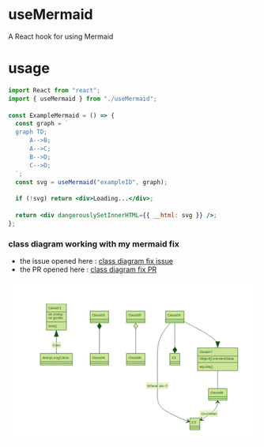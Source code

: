 # useMermaid

A React hook for using Mermaid

# usage

```jsx
import React from "react";
import { useMermaid } from "./useMermaid";

const ExampleMermaid = () => {
  const graph = `
  graph TD;
      A-->B;
      A-->C;
      B-->D;
      C-->D;
  `;
  const svg = useMermaid("exampleID", graph);

  if (!svg) return <div>Loading...</div>;

  return <div dangerouslySetInnerHTML={{ __html: svg }} />;
};
```

### class diagram working with my mermaid fix

- the issue opened here : [class diagram fix issue](https://github.com/knsv/mermaid/issues/794)
- the PR opened here : [class diagram fix PR](https://github.com/knsv/mermaid/pull/795)

![Screenshot](/uml.png)
